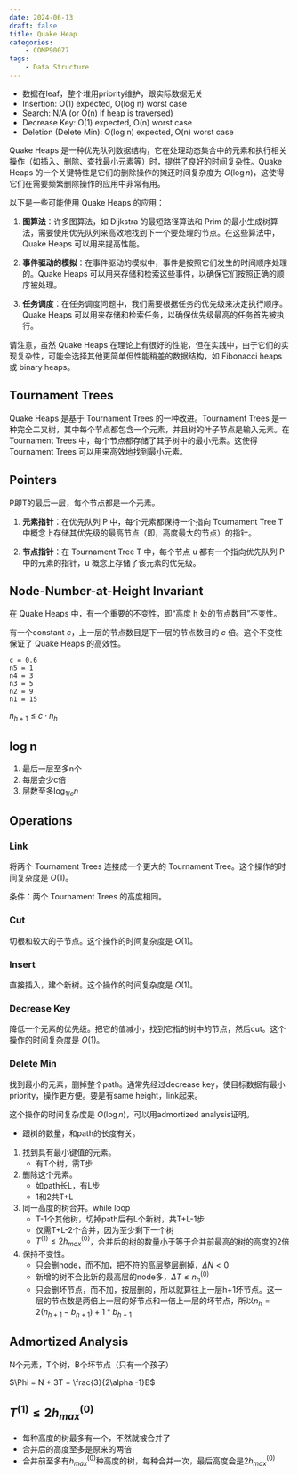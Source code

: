 ```yaml
---
date: 2024-06-13
draft: false
title: Quake Heap
categories:
    - COMP90077
tags: 
    - Data Structure
---
```


- 数据在leaf，整个堆用priority维护，跟实际数据无关
- Insertion: O(1) expected, O(log n) worst case
- Search: N/A (or O(n) if heap is traversed)
- Decrease Key: O(1) expected, O(n) worst case
- Deletion (Delete Min): O(log n) expected, O(n) worst case

Quake Heaps 是一种优先队列数据结构，它在处理动态集合中的元素和执行相关操作（如插入、删除、查找最小元素等）时，提供了良好的时间复杂性。Quake Heaps 的一个关键特性是它们的删除操作的摊还时间复杂度为 $O(\log n)$，这使得它们在需要频繁删除操作的应用中非常有用。

以下是一些可能使用 Quake Heaps 的应用：

1. **图算法**：许多图算法，如 Dijkstra 的最短路径算法和 Prim 的最小生成树算法，需要使用优先队列来高效地找到下一个要处理的节点。在这些算法中，Quake Heaps 可以用来提高性能。

2. **事件驱动的模拟**：在事件驱动的模拟中，事件是按照它们发生的时间顺序处理的。Quake Heaps 可以用来存储和检索这些事件，以确保它们按照正确的顺序被处理。

3. **任务调度**：在任务调度问题中，我们需要根据任务的优先级来决定执行顺序。Quake Heaps 可以用来存储和检索任务，以确保优先级最高的任务首先被执行。

请注意，虽然 Quake Heaps 在理论上有很好的性能，但在实践中，由于它们的实现复杂性，可能会选择其他更简单但性能稍差的数据结构，如 Fibonacci heaps 或 binary heaps。

## Tournament Trees

Quake Heaps 是基于 Tournament Trees 的一种改进。Tournament Trees 是一种完全二叉树，其中每个节点都包含一个元素，并且树的叶子节点是输入元素。在 Tournament Trees 中，每个节点都存储了其子树中的最小元素。这使得 Tournament Trees 可以用来高效地找到最小元素。

## Pointers

P即T的最后一层，每个节点都是一个元素。

1. **元素指针**：在优先队列 P 中，每个元素都保持一个指向 Tournament Tree T 中概念上存储其优先级的最高节点（即，高度最大的节点）的指针。

2. **节点指针**：在 Tournament Tree T 中，每个节点 u 都有一个指向优先队列 P 中的元素的指针，u 概念上存储了该元素的优先级。




## Node-Number-at-Height Invariant

在 Quake Heaps 中，有一个重要的不变性，即“高度 h 处的节点数目”不变性。

有一个constant $c$，上一层的节点数目是下一层的节点数目的 $c$ 倍。这个不变性保证了 Quake Heaps 的高效性。

```
c = 0.6
n5 = 1
n4 = 3
n3 = 5
n2 = 9
n1 = 15
```

$n_{h+1} \leq c \cdot n_h$

## log n

1. 最后一层至多n个
2. 每层会少c倍
3. 层数至多$\log_{1/c} n$



## Operations

### Link 

将两个 Tournament Trees 连接成一个更大的 Tournament Tree。这个操作的时间复杂度是 $O(1)$。

条件：两个 Tournament Trees 的高度相同。

### Cut

切根和较大的子节点。这个操作的时间复杂度是 $O(1)$。

### Insert

直接插入，建个新树。这个操作的时间复杂度是 $O(1)$。

### Decrease Key

降低一个元素的优先级。把它的值减小，找到它指的树中的节点，然后cut。这个操作的时间复杂度是 $O(1)$。

### Delete Min

找到最小的元素，删掉整个path。通常先经过decrease key，使目标数据有最小priority，操作更方便。要是有same height，link起来。

这个操作的时间复杂度是 $O(\log n)$，可以用admortized analysis证明。

- 跟树的数量，和path的长度有关。


1. 找到具有最小键值的元素。
   - 有T个树，需T步
2. 删除这个元素。
   - 如path长L，有L步  
   - 1和2共T+L
3. 同一高度的树合并。while loop
   - T-1个其他树，切掉path后有L个新树，共T+L-1步
   - 仅需T+L-2个合并，因为至少剩下一个树
   - $T^{(1)} \leq 2h^{(0)}_{max}$，合并后的树的数量小于等于合并前最高的树的高度的2倍
4. 保持不变性。
   - 只会删node，而不加，把不符的高层整层删掉，$\Delta N < 0$
   - 新增的树不会比新的最高层的node多，$\Delta T \leq n^{(0)}_h$
   - 只会删坏节点，而不加，按层删的，所以就算往上一层h+1坏节点。这一层的节点数是两倍上一层的好节点和一倍上一层的坏节点，所以$n_h = 2(n_{h+1} - b_{h+1}) + 1*b_{h+1}$


## Admortized Analysis

N个元素，T个树，B个坏节点（只有一个孩子）

$\Phi = N + 3T + \frac{3}{2\alpha -1}B$

## $T^{(1)} \leq 2h^{(0)}_{max}$

- 每种高度的树最多有一个，不然就被合并了
- 合并后的高度至多是原来的两倍
- 合并前至多有$h^{(0)}_{max}$种高度的树，每种合并一次，最后高度会是$2h^{(0)}_{max}$